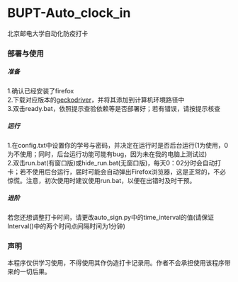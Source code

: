 # BUPT-Auto_clock_in
北京邮电大学自动化防疫打卡
<h3>部署与使用</h3>
<h5>准备</h5>
1.确认已经安装了firefox<br>
2.下载对应版本的<a href="https://github.com/mozilla/geckodriver/releases">geckodriver</a>，并将其添加到计算机环境路径中<br>
3.双击ready.bat，依照提示查验依赖等是否部署好；若有错误，请按提示核查
<h5>运行</h5>
1.在config.txt中设置你的学号与密码，并决定在运行时是否后台运行(1为使用，0为不使用；同时，后台运行功能可能有bug，因为未在我的电脑上测试过)<br>
2.双击run.bat(有窗口版)或hide_run.bat(无窗口版)，每天0：02分时会自动打卡；若不使用后台运行，届时可能会自动弹出Firefox浏览器，这是正常的，不必惊慌。注意，初次使用时建议使用run.bat，以便在出错时及时干预。
<h5>进阶</h5>
若您还想调整打卡时间，请更改auto_sign.py中的time_interval的值(请保证Interval()中的两个时间点间隔时间为1分钟)
<h3>声明</h3>
本程序仅供学习使用，不得使用其作伪造打卡记录用。作者不会承担使用该程序带来的一切后果。
